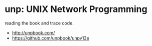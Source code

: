 # unp: UNIX Network Programming

reading the book and trace code.

* http://unpbook.com/
* https://github.com/unpbook/unpv13e

